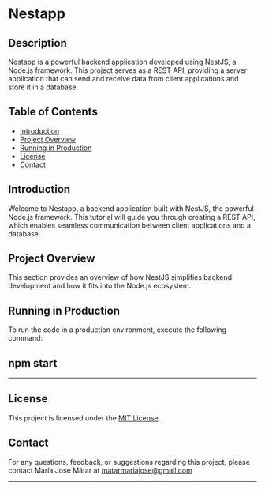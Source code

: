# Nestapp

## Description

Nestapp is a powerful backend application developed using NestJS, a Node.js framework. This project serves as a REST API, providing a server application that can send and receive data from client applications and store it in a database.

## Table of Contents

- [Introduction](#introduction)
- [Project Overview](#project-overview)
- [Running in Production](#running-in-production)
- [License](#license)
- [Contact](#contact)

## Introduction

Welcome to Nestapp, a backend application built with NestJS, the powerful Node.js framework. This tutorial will guide you through creating a REST API, which enables seamless communication between client applications and a database.

## Project Overview

This section provides an overview of how NestJS simplifies backend development and how it fits into the Node.js ecosystem.

## Running in Production

To run the code in a production environment, execute the following command:

## npm start

-----------

## License

This project is licensed under the [MIT License](LICENSE).

## Contact

For any questions, feedback, or suggestions regarding this project, please contact María José Mátar at matarmariajose@gmail.com

---
